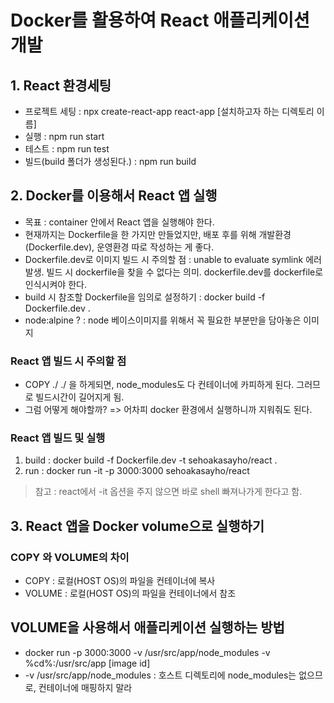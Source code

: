 # Docker를 활용하여 React 애플리케이션 개발

## 1. React 환경세팅
- 프로젝트 세팅 : npx create-react-app react-app [설치하고자 하는 디렉토리 이름]
- 실행 : npm run start
- 테스트 : npm run test
- 빌드(build 폴더가 생성된다.) : npm run build

## 2. Docker를 이용해서 React 앱 실행
- 목표 : container 안에서 React 앱을 실행해야 한다.
- 현재까지는 Dockerfile을 한 가지만 만들었지만, 배포 후를 위해 개발환경(Dockerfile.dev), 운영환경 따로 작성하는 게 좋다.
- Dockerfile.dev로 이미지 빌드 시 주의할 점 : unable to evaluate symlink 에러 발생. 빌드 시 dockerfile을 찾을 수 없다는 의미. dockerfile.dev를 dockerfile로 인식시켜야 한다.
- build 시 참조할 Dockerfile을 임의로 설정하기 : docker build -f Dockerfile.dev .
- node:alpine ? : node 베이스이미지를 위해서 꼭 필요한 부분만을 담아놓은 이미지

### React 앱 빌드 시 주의할 점
- COPY ./ ./ 을 하게되면, node_modules도 다 컨테이너에 카피하게 된다. 그러므로 빌드시간이 길어지게 됨.
- 그럼 어떻게 해야할까? => 어차피 docker 환경에서 실행하니까 지워줘도 된다.

### React 앱 빌드 및 실행
1. build : docker build -f Dockerfile.dev -t sehoakasayho/react .
2. run : docker run -it -p 3000:3000 sehoakasayho/react
> 참고 : react에서 -it 옵션을 주지 않으면 바로 shell 빠져나가게 한다고 함.

## 3. React 앱을 Docker volume으로 실행하기
### COPY 와 VOLUME의 차이
- COPY : 로컬(HOST OS)의 파일을 컨테이너에 복사
- VOLUME : 로컬(HOST OS)의 파일을 컨테이너에서 참조

## VOLUME을 사용해서 애플리케이션 실행하는 방법
- docker run -p 3000:3000 -v /usr/src/app/node_modules -v %cd%:/usr/src/app [image id]
- -v /usr/src/app/node_modules : 호스트 디렉토리에 node_modules는 없으므로, 컨테이너에 매핑하지 말라



